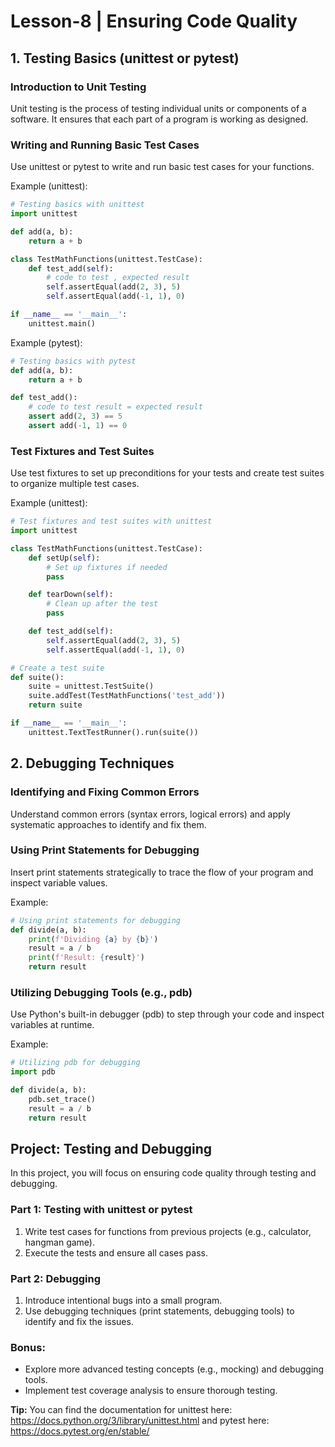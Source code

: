 # Lesson-8 | Ensuring Code Quality

## 1. Testing Basics (unittest or pytest)

### Introduction to Unit Testing

Unit testing is the process of testing individual units or components of a software. It ensures that each part of a program is working as designed.

### Writing and Running Basic Test Cases

Use unittest or pytest to write and run basic test cases for your functions.

Example (unittest):

```python
# Testing basics with unittest
import unittest

def add(a, b):
    return a + b

class TestMathFunctions(unittest.TestCase):
    def test_add(self):
        # code to test , expected result
        self.assertEqual(add(2, 3), 5) 
        self.assertEqual(add(-1, 1), 0)

if __name__ == '__main__':
    unittest.main()
```

Example (pytest):

```python
# Testing basics with pytest
def add(a, b):
    return a + b

def test_add():
    # code to test result = expected result
    assert add(2, 3) == 5
    assert add(-1, 1) == 0
```

### Test Fixtures and Test Suites

Use test fixtures to set up preconditions for your tests and create test suites to organize multiple test cases.

Example (unittest):

```python
# Test fixtures and test suites with unittest
import unittest

class TestMathFunctions(unittest.TestCase):
    def setUp(self):
        # Set up fixtures if needed
        pass

    def tearDown(self):
        # Clean up after the test
        pass

    def test_add(self):
        self.assertEqual(add(2, 3), 5)
        self.assertEqual(add(-1, 1), 0)

# Create a test suite
def suite():
    suite = unittest.TestSuite()
    suite.addTest(TestMathFunctions('test_add'))
    return suite

if __name__ == '__main__':
    unittest.TextTestRunner().run(suite())
```

## 2. Debugging Techniques

### Identifying and Fixing Common Errors

Understand common errors (syntax errors, logical errors) and apply systematic approaches to identify and fix them.

### Using Print Statements for Debugging

Insert print statements strategically to trace the flow of your program and inspect variable values.

Example:

```python
# Using print statements for debugging
def divide(a, b):
    print(f'Dividing {a} by {b}')
    result = a / b
    print(f'Result: {result}')
    return result
```

### Utilizing Debugging Tools (e.g., pdb)

Use Python's built-in debugger (pdb) to step through your code and inspect variables at runtime.

Example:

```python
# Utilizing pdb for debugging
import pdb

def divide(a, b):
    pdb.set_trace()
    result = a / b
    return result
```

## Project: Testing and Debugging

In this project, you will focus on ensuring code quality through testing and debugging.

### Part 1: Testing with unittest or pytest

1. Write test cases for functions from previous projects (e.g., calculator, hangman game).
2. Execute the tests and ensure all cases pass.

### Part 2: Debugging

1. Introduce intentional bugs into a small program.
2. Use debugging techniques (print statements, debugging tools) to identify and fix the issues.

### Bonus:

- Explore more advanced testing concepts (e.g., mocking) and debugging tools.
- Implement test coverage analysis to ensure thorough testing.

**Tip:** You can find the documentation for unittest here: https://docs.python.org/3/library/unittest.html and pytest here: https://docs.pytest.org/en/stable/
